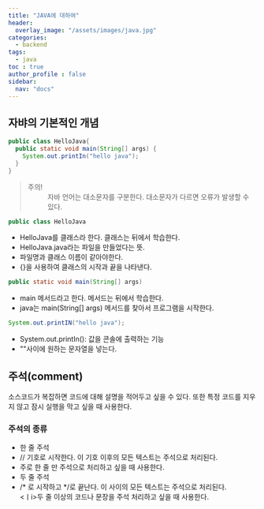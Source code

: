 ```yaml
---
title: "JAVA에 대하여"
header:
  overlay_image: "/assets/images/java.jpg"
categories:
  - backend
tags:
  - java
toc : true
author_profile : false
sidebar:
  nav: "docs"
---
```

## 자뱌의 기본적인 개념

```java
public class HelloJava{
  public static void main(String[] args) {
    System.out.printIn("hello java");
  }
}
```

<blockquote>
    <dl>
      <dt>주의!</dt>
      <dd>자바 언어는 대소문자를 구분한다. 대소문자가 다르면 오류가 발생할 수 있다.</dd>
    </dl>
</blockquote>

```java
public class HelloJava
```
<ul>
  <li>HelloJava를 클래스라 한다. 클래스는 뒤에서 학습한다.</li>
  <li>HelloJava.java라는 파일을 만들었다는 뜻.</li>
  <li>파일명과 클래스 이름이 같아야한다.</li>
  <li>{}을 사용하여 클래스의 시작과 끝을 나타낸다.</li>
</ul>

```java
public static void main(String[] args)
```
<ul>
  <li>main 메서드라고 한다. 메서드는 뒤에서 학습한다.</li>
  <li>java는 main(String[] args) 메서드를 찾아서 프로그램을 시작한다.</li>
</ul>

```java
System.out.printIN("hello java");
```
<ul>
  <li>System.out.printIn(): 값을 콘솔에 출력하는 기능</li>
  <li>""사이에 원하는 문자열을 넣는다.</li>
</ul>

## 주석(comment)

소스코드가 복잡하면 코드에 대해 설명을 적어두고 싶을 수 있다. 또한 특정 코드를 지우지 않고 잠시 실행을 막고 싶을 때 사용한다.

### 주석의 종류

<ul>
  <li>한 줄 주석</li>
    <li>// 기호로 시작한다. 이 기호 이후의 모든 텍스트는 주석으로 처리된다.</li>
    <li>주로 한 줄 만 주석으로 처리하고 싶을 때 사용한다.</li>
  <li>두 줄 주석</li>
    <li>/* 로 시작하고 */로 끝난다. 이 사이의 모든 텍스트는 주석으로 처리된다.</li>
    <ㅣi>두 줄 이상의 코드나 문장을 주석 처리하고 싶을 때 사용한다.</li>
</ul>
